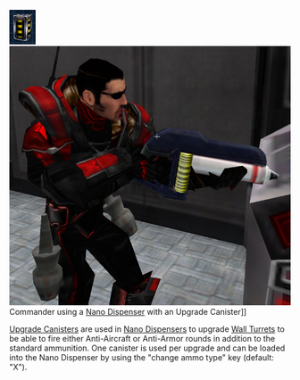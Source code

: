 ![Image:UpgradeCanister.png](../images/UpgradeCanister.png "fig:Image:UpgradeCanister.png")
![](../images/UpgradeCanisterNano.jpg "fig:UpgradeCanisterNano.jpg") Commander
using a [Nano Dispenser](../weapons/Nano_Dispenser.md) with an Upgrade
Canister\]\]

[Upgrade Canisters](Upgrade_Canister.md) are used in
[Nano Dispensers](../weapons/Nano_Dispenser.md) to upgrade
[Wall Turrets](Phalanx.md) to be able to fire either Anti-Aircraft or Anti-Armor
rounds in addition to the standard ammunition. One canister is used per upgrade
and can be loaded into the Nano Dispenser by using the "change ammo type" key
(default: "X").

<!--[Category:Game Items](Category:Game_Items.md)-->
